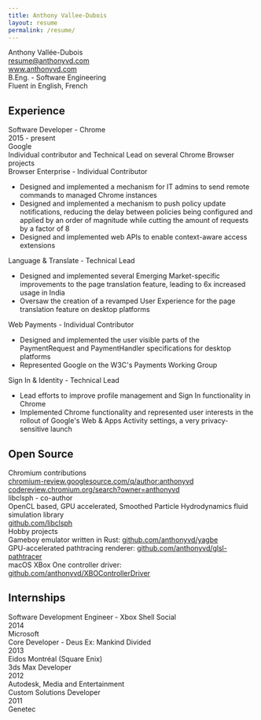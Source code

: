```yaml
---
title: Anthony Vallee-Dubois
layout: resume
permalink: /resume/
---
```

<div class='preamble'>
	<div class='contact-info'>
		Anthony Vallée-­Dubois<br/>
		<a href='mailto:resume@anthonyvd.com'>resume@anthonyvd.com</a><br/>
		<a href='https://www.anthonyvd.com'>www.anthonyvd.com</a>
	</div>
	<div class='skills'>
		B.Eng. - Software Engineering<br/>
		Fluent in English, French<br/>
	</div>
</div>
<div class='experience-container'>
	<div class='experience'>
		<h2>Experience</h2>
		<div class='entry'>
			<div class='entry-header'>
				<div class='title'>Software Developer - Chrome</div>
				<div class='date'>2015 - present</div>
			</div>
			<div class='employer'>Google</div>
			<div class='details'>
				<div class='details-preamble'>Individual contributor and Technical Lead on several Chrome Browser projects</div>
				<div class='details-section-head'>Browser Enterprise - Individual Contributor</div>
				<ul>
					<li>Designed and implemented a mechanism for IT admins to send remote commands to managed Chrome instances</li>
					<li>Designed and implemented a mechanism to push policy update notifications, reducing the delay between policies being configured and applied by an order of magnitude while cutting the amount of requests by a factor of 8</li>
					<li>Designed and implemented web APIs to enable context-aware access extensions</li>
				</ul>
				<div class='details-section-head'>Language & Translate - Technical Lead</div>
				<ul>
					<li>Designed and implemented several Emerging Market-specific improvements to the page translation feature, leading to 6x increased usage in India</li>
					<li>Oversaw the creation of a revamped User Experience for the page translation feature on desktop platforms</li>
				</ul>
				<div class='details-section-head'>Web Payments - Individual Contributor</div>
				<ul>
					<li>Designed and implemented the user visible parts of the PaymentRequest and PaymentHandler specifications for desktop platforms</li>
					<li>Represented Google on the W3C's Payments Working Group</li>
				</ul>
				<div class='details-section-head'>Sign In & Identity - Technical Lead</div>
				<ul>
					<li>Lead efforts to improve profile management and Sign In functionality in Chrome</li>
					<li>Implemented Chrome functionality and represented user interests in the rollout of Google's Web & Apps Activity settings, a very privacy-sensitive launch</li>
				</ul>
			</div>
		</div>
	</div>
	<div class='opensource'>
		<h2>Open Source</h2>
		<div class='entry'>
			<div class='entry-header'>
				<div class='title'>Chromium contributions</div>
			</div>
			<div class='details'>
				<a href="https://chromium-review.googlesource.com/q/author:anthonyvd">chromium-review.googlesource.com/q/author:anthonyvd</a>
				<br/>
				<a href="https://codereview.chromium.org/search?owner=anthonyvd">codereview.chromium.org/search?owner=anthonyvd</a>
			</div>
		</div>
		<div class='entry'>
			<div class='entry-header'>
				<div class='title'>libclsph - co-author</div>
			</div>
			<div class='details'>
				<div class='details-preamble'>OpenCL based, GPU accelerated, Smoothed Particle Hydrodynamics fluid simulation library</div>
				<a href="https://github.com/libclsph">github.com/libclsph</a>
			</div>
		</div>
		<div class='entry'>
			<div class='entry-header'>
				<div class='title'>Hobby projects</div>
			</div>
			<div class='details'>
				<div>Gameboy emulator written in Rust: <a href="https://github.com/anthonyvd/yagbe">github.com/anthonyvd/yagbe</a></div>
				<div>GPU-accelerated pathtracing renderer: <a href="https://github.com/anthonyvd/glsl-pathtracer">github.com/anthonyvd/glsl-pathtracer</a></div>
				<div>macOS XBox One controller driver: <a href="https://github.com/anthonyvd/XBOControllerDriver">github.com/anthonyvd/XBOControllerDriver</a></div>
			</div>
		</div>
	</div>
	<div class='internships'>
		<h2>Internships</h2>
		<div class='entry'>
			<div class='entry-header'>
				<div class='title'>Software Development Engineer - Xbox Shell Social</div>
				<div class='date'>2014</div>
			</div>
			<div class='employer'>Microsoft</div>
		</div>
		<div class='entry'>
			<div class='entry-header'>
				<div class='title'>Core Developer - Deus Ex: Mankind Divided</div>
				<div class='date'>2013</div>
			</div>
			<div class='employer'>Eidos Montréal (Square Enix)</div>
		</div>
		<div class='entry'>
			<div class='entry-header'>
				<div class='title'>3ds Max Developer</div>
				<div class='date'>2012</div>
			</div>
			<div class='employer'>Autodesk, Media and Entertainment</div>
		</div>
		<div class='entry'>
			<div class='entry-header'>
				<div class='title'>Custom Solutions Developer</div>
				<div class='date'>2011</div>
			</div>
			<div class='employer'>Genetec</div>
		</div>
	</div>
</div>
